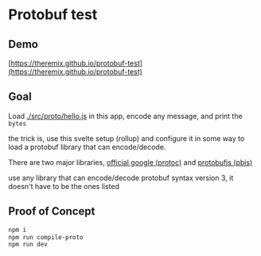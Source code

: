 # Protobuf test

## Demo

[https://theremix.github.io/protobuf-test](https://theremix.github.io/protobuf-test)

## Goal

Load [./src/proto/hello.js](./src/proto/hello.js) in this app, encode any message, and print the `bytes`

the trick is, use this svelte setup (rollup) and configure it in some way to load a protobuf library that can encode/decode.

There are two major libraries, [official google (protoc)](https://developers.google.com/protocol-buffers/docs/reference/javascript-generated) and [protobufjs (pbjs)](https://www.npmjs.com/package/protobufjs)

use any library that can encode/decode protobuf syntax version 3, it doesn't have to be the ones listed


## Proof of Concept

```sh
npm i
npm run compile-proto
npm run dev
```

